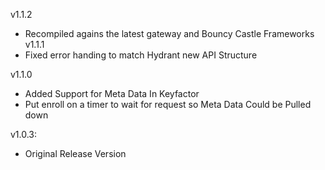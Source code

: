 v1.1.2
- Recompiled agains the latest gateway and Bouncy Castle Frameworks
v1.1.1
- Fixed error handing to match Hydrant new API Structure

v1.1.0
- Added Support for Meta Data In Keyfactor
- Put enroll on a timer to wait for request so Meta Data Could be Pulled down

v1.0.3:
- Original Release Version
